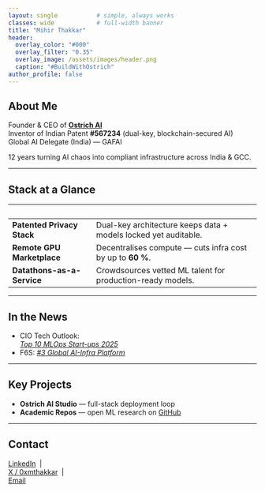 ```yaml
---
layout: single           # simple, always works
classes: wide            # full-width banner
title: "Mihir Thakkar"
header:
  overlay_color: "#000"
  overlay_filter: "0.35"
  overlay_image: /assets/images/header.png
  caption: "#BuildWithOstrich"
author_profile: false
---
```


## About Me

Founder & CEO of **[Ostrich AI](https://ostrichai.webflow.io/)**  
Inventor of Indian Patent **#567234** (dual-key, blockchain-secured AI)  
Global AI Delegate (India) — GAFAI  

12 years turning AI chaos into compliant infrastructure across India & GCC.

---

## Stack at a Glance

| &nbsp; | &nbsp; |
|---|---|
| **Patented Privacy Stack** | Dual-key architecture keeps data + models locked yet auditable. |
| **Remote GPU Marketplace** | Decentralises compute — cuts infra cost by up to **60 %**. |
| **Datathons-as-a-Service** | Crowdsources vetted ML talent for production-ready models. |

---

## In the News

* CIO Tech Outlook: <br>[_Top 10 MLOps Start-ups 2025_](https://www.ciotechoutlook.com/solutions/mlops-startups/vendor/2025/_ostrich_ai_)
* F6S: [_#3 Global AI-Infra Platform_](https://www.f6s.com/companies/ai-infrastructure/india/co)

---

## Key Projects

* **Ostrich AI Studio** — full-stack deployment loop  
* **Academic Repos** — open ML research on [GitHub](https://github.com/mihir-ai-lab)

---

## Contact

[LinkedIn](https://linkedin.com/in/thakkarmihir) &nbsp;|&nbsp;  
[X / 0xmthakkar](https://twitter.com/0xmthakkar) &nbsp;|&nbsp;  
[Email](mailto:mthakkar@ostrich-ai.com)

